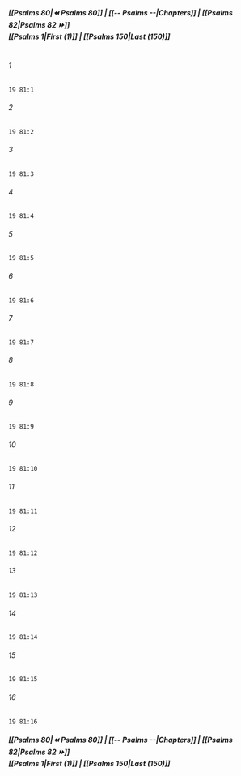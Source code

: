 
##### **[[Psalms 80|⏪ Psalms 80]] | [[-- Psalms --|Chapters]] | [[Psalms 82|Psalms 82 ⏩]]**<br>**[[Psalms 1|First (1)]] | [[Psalms 150|Last (150)]]**<br><br>

###### 1
``` verse
19 81:1
```
###### 2
``` verse
19 81:2
```
###### 3
``` verse
19 81:3
```
###### 4
``` verse
19 81:4
```
###### 5
``` verse
19 81:5
```
###### 6
``` verse
19 81:6
```
###### 7
``` verse
19 81:7
```
###### 8
``` verse
19 81:8
```
###### 9
``` verse
19 81:9
```
###### 10
``` verse
19 81:10
```
###### 11
``` verse
19 81:11
```
###### 12
``` verse
19 81:12
```
###### 13
``` verse
19 81:13
```
###### 14
``` verse
19 81:14
```
###### 15
``` verse
19 81:15
```
###### 16
``` verse
19 81:16
```

##### **[[Psalms 80|⏪ Psalms 80]] | [[-- Psalms --|Chapters]] | [[Psalms 82|Psalms 82 ⏩]]**<br>**[[Psalms 1|First (1)]] | [[Psalms 150|Last (150)]]**
